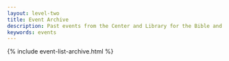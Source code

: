 ```yaml
---
layout: level-two
title: Event Archive
description: Past events from the Center and Library for the Bible and Social Justice.
keywords: events
---
```


{% include event-list-archive.html %}
